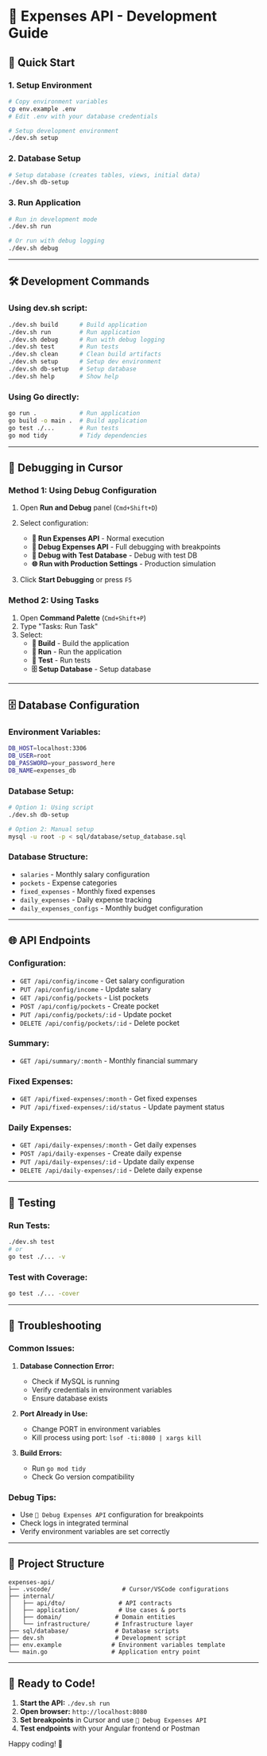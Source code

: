 # 🚀 Expenses API - Development Guide

## 🎯 Quick Start

### 1. **Setup Environment**

```bash
# Copy environment variables
cp env.example .env
# Edit .env with your database credentials

# Setup development environment
./dev.sh setup
```

### 2. **Database Setup**

```bash
# Setup database (creates tables, views, initial data)
./dev.sh db-setup
```

### 3. **Run Application**

```bash
# Run in development mode
./dev.sh run

# Or run with debug logging
./dev.sh debug
```

---

## 🛠️ Development Commands

### **Using dev.sh script:**

```bash
./dev.sh build      # Build application
./dev.sh run        # Run application
./dev.sh debug      # Run with debug logging
./dev.sh test       # Run tests
./dev.sh clean      # Clean build artifacts
./dev.sh setup      # Setup dev environment
./dev.sh db-setup   # Setup database
./dev.sh help       # Show help
```

### **Using Go directly:**

```bash
go run .            # Run application
go build -o main .  # Build application
go test ./...       # Run tests
go mod tidy         # Tidy dependencies
```

---

## 🐛 Debugging in Cursor

### **Method 1: Using Debug Configuration**

1. Open **Run and Debug** panel (`Cmd+Shift+D`)
2. Select configuration:

   - **🚀 Run Expenses API** - Normal execution
   - **🐛 Debug Expenses API** - Full debugging with breakpoints
   - **🧪 Debug with Test Database** - Debug with test DB
   - **🌐 Run with Production Settings** - Production simulation

3. Click **Start Debugging** or press `F5`

### **Method 2: Using Tasks**

1. Open **Command Palette** (`Cmd+Shift+P`)
2. Type "Tasks: Run Task"
3. Select:
   - **🔨 Build** - Build the application
   - **🚀 Run** - Run the application
   - **🧪 Test** - Run tests
   - **🗄️ Setup Database** - Setup database

---

## 🗄️ Database Configuration

### **Environment Variables:**

```bash
DB_HOST=localhost:3306
DB_USER=root
DB_PASSWORD=your_password_here
DB_NAME=expenses_db
```

### **Database Setup:**

```bash
# Option 1: Using script
./dev.sh db-setup

# Option 2: Manual setup
mysql -u root -p < sql/database/setup_database.sql
```

### **Database Structure:**

- `salaries` - Monthly salary configuration
- `pockets` - Expense categories
- `fixed_expenses` - Monthly fixed expenses
- `daily_expenses` - Daily expense tracking
- `daily_expenses_configs` - Monthly budget configuration

---

## 🌐 API Endpoints

### **Configuration:**

- `GET /api/config/income` - Get salary configuration
- `PUT /api/config/income` - Update salary
- `GET /api/config/pockets` - List pockets
- `POST /api/config/pockets` - Create pocket
- `PUT /api/config/pockets/:id` - Update pocket
- `DELETE /api/config/pockets/:id` - Delete pocket

### **Summary:**

- `GET /api/summary/:month` - Monthly financial summary

### **Fixed Expenses:**

- `GET /api/fixed-expenses/:month` - Get fixed expenses
- `PUT /api/fixed-expenses/:id/status` - Update payment status

### **Daily Expenses:**

- `GET /api/daily-expenses/:month` - Get daily expenses
- `POST /api/daily-expenses` - Create daily expense
- `PUT /api/daily-expenses/:id` - Update daily expense
- `DELETE /api/daily-expenses/:id` - Delete daily expense

---

## 🧪 Testing

### **Run Tests:**

```bash
./dev.sh test
# or
go test ./... -v
```

### **Test with Coverage:**

```bash
go test ./... -cover
```

---

## 🔧 Troubleshooting

### **Common Issues:**

1. **Database Connection Error:**

   - Check if MySQL is running
   - Verify credentials in environment variables
   - Ensure database exists

2. **Port Already in Use:**

   - Change PORT in environment variables
   - Kill process using port: `lsof -ti:8080 | xargs kill`

3. **Build Errors:**
   - Run `go mod tidy`
   - Check Go version compatibility

### **Debug Tips:**

- Use `🐛 Debug Expenses API` configuration for breakpoints
- Check logs in integrated terminal
- Verify environment variables are set correctly

---

## 📁 Project Structure

```
expenses-api/
├── .vscode/                    # Cursor/VSCode configurations
├── internal/
│   ├── api/dto/               # API contracts
│   ├── application/           # Use cases & ports
│   ├── domain/               # Domain entities
│   └── infrastructure/       # Infrastructure layer
├── sql/database/             # Database scripts
├── dev.sh                    # Development script
├── env.example              # Environment variables template
└── main.go                  # Application entry point
```

---

## 🚀 Ready to Code!

1. **Start the API:** `./dev.sh run`
2. **Open browser:** `http://localhost:8080`
3. **Set breakpoints** in Cursor and use `🐛 Debug Expenses API`
4. **Test endpoints** with your Angular frontend or Postman

Happy coding! 🎉
